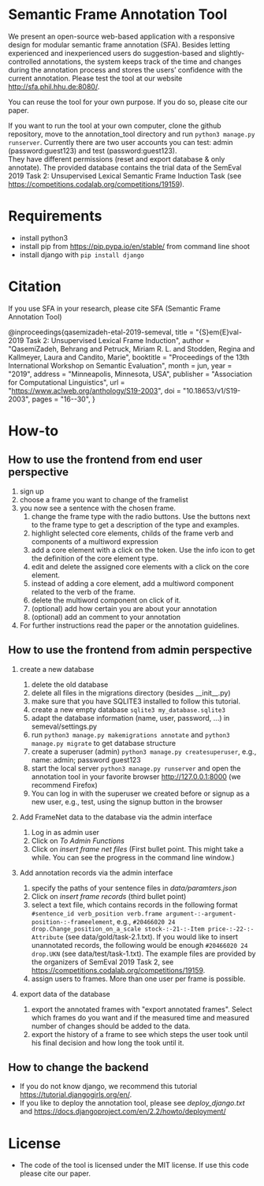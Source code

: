 # Semantic Frame Annotation Tool
We present an open-source web-based application with a responsive design for modular semantic
frame annotation (SFA). Besides letting experienced and inexperienced users do suggestion-based and slightly-controlled annotations,
the system keeps track of the time and changes during the annotation process and stores the users’ confidence with the current
annotation. Please test the tool at our website http://sfa.phil.hhu.de:8080/.

You can reuse the tool for your own purpose. If you do so, please cite our paper.

If you want to run the tool at your own computer, clone the github repository, move to the annotation_tool directory and run `python3 manage.py runserver`.
Currently there are two user accounts you can test: admin (password:guest123) and test (password:guest123).  
They have different permissions (reset and export database & only annotate).
The provided database contains the trial data of the SemEval 2019 Task 2: Unsupervised Lexical Semantic Frame Induction Task (see https://competitions.codalab.org/competitions/19159).

# Requirements
* install python3
* install pip from https://pip.pypa.io/en/stable/
from command line shoot
* install django with `pip install django`

# Citation

If you use SFA in your research, please cite SFA (Semantic Frame Annotation Tool)

@inproceedings{qasemizadeh-etal-2019-semeval,
    title = "{S}em{E}val-2019 Task 2: Unsupervised Lexical Frame Induction",
    author = "QasemiZadeh, Behrang  and
      Petruck, Miriam R. L.  and
      Stodden, Regina  and
      Kallmeyer, Laura  and
      Candito, Marie",
    booktitle = "Proceedings of the 13th International Workshop on Semantic Evaluation",
    month = jun,
    year = "2019",
    address = "Minneapolis, Minnesota, USA",
    publisher = "Association for Computational Linguistics",
    url = "https://www.aclweb.org/anthology/S19-2003",
    doi = "10.18653/v1/S19-2003",
    pages = "16--30",
}


# How-to
  
## How to use the frontend from end user perspective
1) sign up 
2) choose a frame you want to change of the framelist
3) you now see a sentence with the chosen frame. 
    1) change the frame type with the radio buttons. Use the buttons next to the frame type to get a description of the type and examples.
    2) highlight selected core elements, childs of the frame verb and components of a multiword expression
    3) add a core element with a click on the token. Use the info icon to get the definition of the core element type.
    4) edit and delete the assigned core elements with a click on the core element.
    5) instead of adding a core element, add a multiword component related to the verb of the frame.
    6) delete the multiword component on click of it.
    7) (optional) add how certain you are about your annotation 
    8) (optional) add an comment to your annotation 
4) For further instructions read the paper or the annotation guidelines.

## How to use the frontend from admin perspective
   
1) create a new database
    1) delete the old database
    2) delete all files in the migrations directory (besides \_\_init\_\_.py)
    1) make sure that you have SQLITE3 installed to follow this tutorial.
    2) create a new empty database `sqlite3 my_database.sqlite3`
    3) adapt the database information (name, user, password, ...) in semeval/settings.py 
    4) run `python3 manage.py makemigrations annotate` and `python3 manage.py migrate` to get database structure
    5) create a superuser (admin) `python3 manage.py createsuperuser`, e.g., name: admin; password guest123
    6) start the local server `python3 manage.py runserver` and open the annotation tool in your favorite browser http://127.0.0.1:8000 (we recommend Firefox)
    7) You can log in with the superuser we created before or signup as a new user, e.g., test, using the signup button in the browser

2) Add FrameNet data to the database via the admin interface
    1) Log in as admin user
    2) Click on *To Admin Functions*
    3) Click on *insert frame net files* (First bullet point. This might take a while. You can see the progress in the command line window.)  
3) Add annotation records via the admin interface 
    1) specify the paths of your sentence files in *data/paramters.json*
    2) Click on *insert frame records* (third bullet point)
    3) select a text file, which contains records in the following format
    `#sentence_id verb_position verb.frame argument-:-argument-position-:-frameelement`, e.g., 
    `#20466020 24 drop.Change_position_on_a_scale stock-:-21-:-Item price-:-22-:-Attribute` (see data/gold/task-2.1.txt).
    If you would like to insert unannotated records, the following would be enough
    `#20466020 24 drop.UKN` (see data/test/task-1.txt). The example files are provided by the organizers of SemEval 2019 Task 2, see https://competitions.codalab.org/competitions/19159.
    4) assign users to frames. More than one user per frame is possible.
3) export data of the database
    1) export the annotated frames with "export annotated frames". Select which frames do you want and if the measured time and measured number of changes should be added to the data.
    2) export the history of a frame to see which steps the user took until his final decision and how long the took until it.

## How to change the backend
* If you do not know django, we recommend this tutorial https://tutorial.djangogirls.org/en/.
* If you like to deploy the annotation tool, please see *deploy_django.txt* and https://docs.djangoproject.com/en/2.2/howto/deployment/

# License
* The code of the tool is licensed under the MIT license. If use this code please cite our paper.    
    


